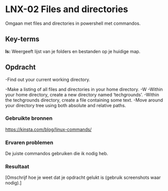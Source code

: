 # LNX-02 Files and directories
Omgaan met files and directories in powershell met commandos.

## Key-terms
**ls:** Weergeeft lijst van je folders en bestanden op je huidige map.

## Opdracht
-Find out your current working directory.

-Make a listing of all files and directories in your home directory.
-W
-Within your home directory, create a new directory named ‘techgrounds’.
-Within the techgrounds directory, create a file containing some text.
-Move around your directory tree using both absolute and relative paths.

### Gebruikte bronnen
https://kinsta.com/blog/linux-commands/

### Ervaren problemen
De juiste commandos gebruiken die ik nodig heb.

### Resultaat
[Omschrijf hoe je weet dat je opdracht gelukt is (gebruik screenshots waar nodig).]
